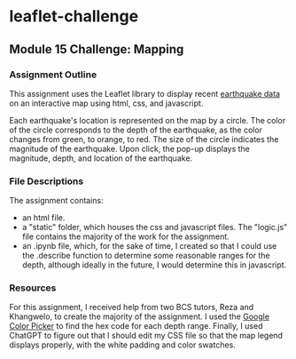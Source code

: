 # leaflet-challenge
## Module 15 Challenge: Mapping


### Assignment Outline
This assignment uses the Leaflet library to display recent [earthquake data](https://earthquake.usgs.gov/earthquakes/feed/v1.0/summary/all_week.geojson) on an interactive map using html, css, and javascript.

Each earthquake's location is represented on the map by a circle. The color of the circle corresponds to the depth of the earthquake, as the color changes from green, to orange, to red. The size of the circle indicates the magnitude of the earthquake. Upon click, the pop-up displays the magnitude, depth, and location of the earthquake.



### File Descriptions
The assignment contains:
- an html file.
- a "static" folder, which houses the css and javascript files. The "logic.js" file contains the majority of the work for the assignment. 
- an .ipynb file, which, for the sake of time, I created so that I could use the .describe function to determine some reasonable ranges for the depth, although ideally in the future, I would determine this in javascript.

### Resources
For this assignment, I received help from two BCS tutors, Reza and Khangwelo, to create the majority of the assignment. I used the [Google Color Picker](https://www.google.com/search?q=google+color+picker&rlz=1C1JZAP_enUS887US887&oq=google+color+picker&gs_lcrp=EgZjaHJvbWUyDAgAEEUYORixAxiABDIHCAEQABiABDIHCAIQABiABDIHCAMQABiABDIHCAQQABiABDIHCAUQABiABDIHCAYQABiABDIHCAcQABiABDIHCAgQABiABDIHCAkQABiABNIBCDMwODBqMGo5qAIAsAIB&sourceid=chrome&ie=UTF-8) to find the hex code for each depth range. Finally, I used ChatGPT to figure out that I should edit my CSS file so that the map legend displays properly, with the white padding and color swatches.
